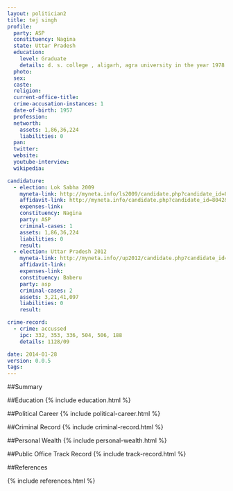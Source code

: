 ```yaml
---
layout: politician2
title: tej singh
profile: 
  party: ASP
  constituency: Nagina
  state: Uttar Pradesh
  education: 
    level: Graduate
    details: d. s. college , aligarh, agra university in the year 1978
  photo: 
  sex: 
  caste: 
  religion: 
  current-office-title: 
  crime-accusation-instances: 1
  date-of-birth: 1957
  profession: 
  networth: 
    assets: 1,86,36,224
    liabilities: 0
  pan: 
  twitter: 
  website: 
  youtube-interview: 
  wikipedia: 

candidature: 
  - election: Lok Sabha 2009
    myneta-link: http://myneta.info/ls2009/candidate.php?candidate_id=8042
    affidavit-link: http://myneta.info/candidate.php?candidate_id=8042&scan=original
    expenses-link: 
    constituency: Nagina 
    party: ASP
    criminal-cases: 1
    assets: 1,86,36,224
    liabilities: 0
    result:  
  - election: Uttar Pradesh 2012
    myneta-link: http://myneta.info//up2012/candidate.php?candidate_id=5920
    affidavit-link: 
    expenses-link: 
    constituency: Baberu 
    party: asp
    criminal-cases: 2
    assets: 3,21,41,097
    liabilities: 0
    result:  

crime-record: 
  - crime: accussed
    ipc: 332, 353, 336, 504, 506, 188
    details: 1128/09 

date: 2014-01-28
version: 0.0.5
tags: 
---
```

##Summary


##Education
{% include education.html %}


##Political Career
{% include political-career.html %}


##Criminal Record
{% include criminal-record.html %}


##Personal Wealth
{% include personal-wealth.html %}


##Public Office Track Record
{% include track-record.html %}


##References


{% include references.html %}